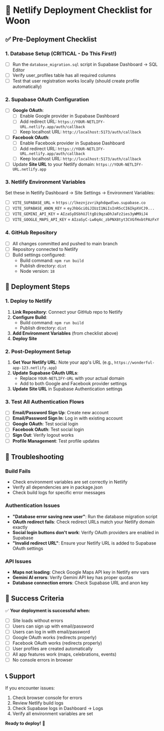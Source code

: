 # 🚀 Netlify Deployment Checklist for Woon

## ✅ Pre-Deployment Checklist

### 1. **Database Setup** (CRITICAL - Do This First!)
- [ ] Run the `database_migration.sql` script in Supabase Dashboard → SQL Editor
- [ ] Verify user_profiles table has all required columns
- [ ] Test that user registration works locally (should create profile automatically)

### 2. **Supabase OAuth Configuration**
- [ ] **Google OAuth**:
  - [ ] Enable Google provider in Supabase Dashboard
  - [ ] Add redirect URL: `https://YOUR-NETLIFY-URL.netlify.app/auth/callback`
  - [ ] Keep localhost URL: `http://localhost:5173/auth/callback`
- [ ] **Facebook OAuth**:
  - [ ] Enable Facebook provider in Supabase Dashboard
  - [ ] Add redirect URL: `https://YOUR-NETLIFY-URL.netlify.app/auth/callback`
  - [ ] Keep localhost URL: `http://localhost:5173/auth/callback`
- [ ] Update **Site URL** to your Netlify domain: `https://YOUR-NETLIFY-URL.netlify.app`

### 3. **Netlify Environment Variables**
Set these in Netlify Dashboard → Site Settings → Environment Variables:
- [ ] `VITE_SUPABASE_URL` = `https://lkeznjzvrikphdqwdlwo.supabase.co`
- [ ] `VITE_SUPABASE_ANON_KEY` = `eyJhbGciOiJIUzI1NiIsInR5cCI6IkpXVCJ9...`
- [ ] `VITE_GEMINI_API_KEY` = `AIzaSyDSbhUJltgDi9qzaDhJaFz2ies3yWM9iJ4`
- [ ] `VITE_GOOGLE_MAPS_API_KEY` = `AIzaSyC-Lw0q4c_zbPNX8tyt3CVGfHxbtPAzFxY`

### 4. **GitHub Repository**
- [ ] All changes committed and pushed to main branch
- [ ] Repository connected to Netlify
- [ ] Build settings configured:
  - Build command: `npm run build`
  - Publish directory: `dist`
  - Node version: `18`

## 🚀 Deployment Steps

### 1. **Deploy to Netlify**
1. **Link Repository**: Connect your GitHub repo to Netlify
2. **Configure Build**:
   - Build command: `npm run build`
   - Publish directory: `dist`
3. **Add Environment Variables** (from checklist above)
4. **Deploy Site**

### 2. **Post-Deployment Setup**
1. **Get Your Netlify URL**: Note your app's URL (e.g., `https://wonderful-app-123.netlify.app`)
2. **Update Supabase OAuth URLs**:
   - Replace `YOUR-NETLIFY-URL` with your actual domain
   - Add to both Google and Facebook provider settings
3. **Update Site URL** in Supabase Authentication settings

### 3. **Test All Authentication Flows**
- [ ] **Email/Password Sign Up**: Create new account
- [ ] **Email/Password Sign In**: Log in with existing account
- [ ] **Google OAuth**: Test social login
- [ ] **Facebook OAuth**: Test social login
- [ ] **Sign Out**: Verify logout works
- [ ] **Profile Management**: Test profile updates

## 🔧 Troubleshooting

### **Build Fails**
- Check environment variables are set correctly in Netlify
- Verify all dependencies are in package.json
- Check build logs for specific error messages

### **Authentication Issues**
- **"Database error saving new user"**: Run the database migration script
- **OAuth redirect fails**: Check redirect URLs match your Netlify domain exactly
- **Social login buttons don't work**: Verify OAuth providers are enabled in Supabase
- **"Invalid redirect URL"**: Ensure your Netlify URL is added to Supabase OAuth settings

### **API Issues**
- **Maps not loading**: Check Google Maps API key in Netlify env vars
- **Gemini AI errors**: Verify Gemini API key has proper quotas
- **Database connection errors**: Check Supabase URL and anon key

## 🎯 Success Criteria

✅ **Your deployment is successful when:**
- [ ] Site loads without errors
- [ ] Users can sign up with email/password
- [ ] Users can log in with email/password
- [ ] Google OAuth works (redirects properly)
- [ ] Facebook OAuth works (redirects properly)
- [ ] User profiles are created automatically
- [ ] All app features work (maps, celebrations, events)
- [ ] No console errors in browser

## 📞 Support

If you encounter issues:
1. Check browser console for errors
2. Review Netlify build logs
3. Check Supabase logs in Dashboard → Logs
4. Verify all environment variables are set

**Ready to deploy!** 🚀